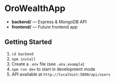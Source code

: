 # OroWealthApp

- **backend/** — Express & MongoDB API  
- **frontend/** — Future frontend app  

## Getting Started

1. `cd backend`  
2. `npm install`  
3. Create a `.env` file (see `.env.example`)  
4. `npm run dev` to start in development mode  
5. API available at `http://localhost:5000/api/users`
